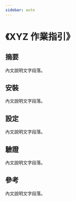 ```yaml
---
sidebar: auto
---
```


# 《XYZ 作業指引》

## 摘要

內文說明文字段落。

## 安裝

內文說明文字段落。

## 設定

內文說明文字段落。

## 驗證

內文說明文字段落。

## 參考

內文說明文字段落。
